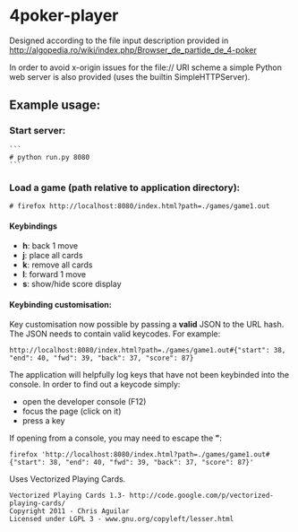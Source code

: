 # 4poker-player

Designed according to the file input description provided in http://algopedia.ro/wiki/index.php/Browser_de_partide_de_4-poker

In order to avoid x-origin issues for the file:// URI scheme a simple Python web server is also provided (uses the builtin SimpleHTTPServer).

## Example usage:

### Start server: 

    ```
    # python run.py 8080
    ```

### Load a game (**path relative to application directory**):

  ```
  # firefox http://localhost:8080/index.html?path=./games/game1.out
  ```

#### Keybindings

  * **h**: back 1 move
  * **j**: place all cards
  * **k**: remove all cards
  * **l**: forward 1 move
  * **s**: show/hide score display

#### Keybinding customisation:

Key customisation now possible by passing a **valid** JSON to the URL hash. The JSON needs to contain valid keycodes.
For example:
```
http://localhost:8080/index.html?path=./games/game1.out#{"start": 38, "end": 40, "fwd": 39, "back": 37, "score": 87}
```
The application will helpfully log keys that have not been keybinded into the console. In order to find out a keycode simply:
 
 * open the developer console (F12)
 * focus the page (click on it)
 * press a key

If opening from a console, you may need to escape the **"**:

```
firefox 'http://localhost:8080/index.html?path=./games/game1.out#{"start": 38, "end": 40, "fwd": 39, "back": 37, "score": 87}'
```

Uses Vectorized Playing Cards.

```
Vectorized Playing Cards 1.3- http://code.google.com/p/vectorized-playing-cards/
Copyright 2011 - Chris Aguilar
Licensed under LGPL 3 - www.gnu.org/copyleft/lesser.html
```
